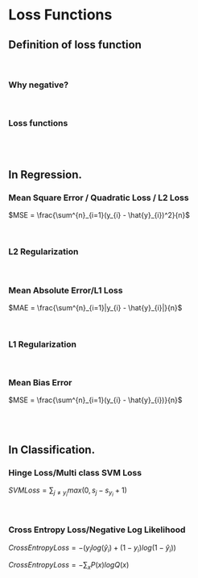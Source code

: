 # Loss Functions

## Definition of loss function

<br>

### Why negative?

<br>

### Loss functions

<br>

<br>

## In Regression.

### Mean Square Error / Quadratic Loss / L2 Loss

$MSE = \frac{\sum^{n}_{i=1}(y_{i} - \hat{y}_{i})^2}{n}$

<br>

### L2 Regularization

<br>

### Mean Absolute Error/L1 Loss

$MAE = \frac{\sum^{n}_{i=1}|y_{i} - \hat{y}_{i}|}{n}$

<br>

### L1 Regularization

<br>

### Mean Bias Error

$MSE = \frac{\sum^{n}_{i=1}(y_{i} - \hat{y}_{i})}{n}$

<br>

<br>

## In Classification.

### Hinge Loss/Multi class SVM Loss

$SVMLoss = \sum_{j≠y_{i}}max(0, s_{j} - s_{y_{i}}+1)$

<br>

### Cross Entropy Loss/Negative Log Likelihood

$CrossEntropyLoss = -(y_{i}log(\hat{y}_{i}) + (1-y_{i})log(1-\hat{y}_{i}))$

$CrossEntropyLoss = -\sum_{x}P(x)logQ(x)$

